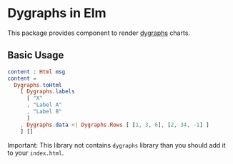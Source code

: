 # Dygraphs in Elm

This package provides component to render [dygraphs] charts.

[dygraphs]: https://github.com/danvk/dygraphs

## Basic Usage

```elm
content : Html msg
content =
  Dygraphs.toHtml
    [ Dygraphs.labels
      [ "X"
      , "Label A"
      , "Label B"
      ]
    , Dygraphs.data <| Dygraphs.Rows [ [1, 3, 6], [2, 34, -1] ]
    ] []
```

Important: This library not contains `dygraphs` library than you should add it to your `index.html`.
